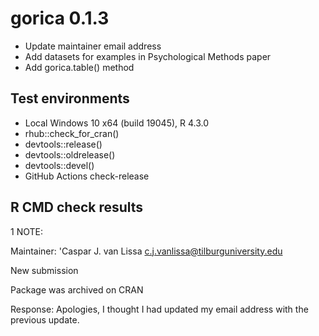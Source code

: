 # gorica 0.1.3

* Update maintainer email address
* Add datasets for examples in Psychological Methods paper
* Add gorica.table() method


## Test environments

* Local Windows 10 x64 (build 19045), R 4.3.0
* rhub::check_for_cran()
* devtools::release()
* devtools::oldrelease()
* devtools::devel()
* GitHub Actions check-release

## R CMD check results

1 NOTE:

Maintainer: 'Caspar J. van Lissa <c.j.vanlissa@tilburguniversity.edu>

New submission

Package was archived on CRAN

Response: Apologies, I thought I had updated my email address with the previous update.
